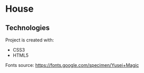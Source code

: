 # House

## Technologies
Project is created with:
* CSS3
* HTML5

Fonts source: https://fonts.google.com/specimen/Yusei+Magic
